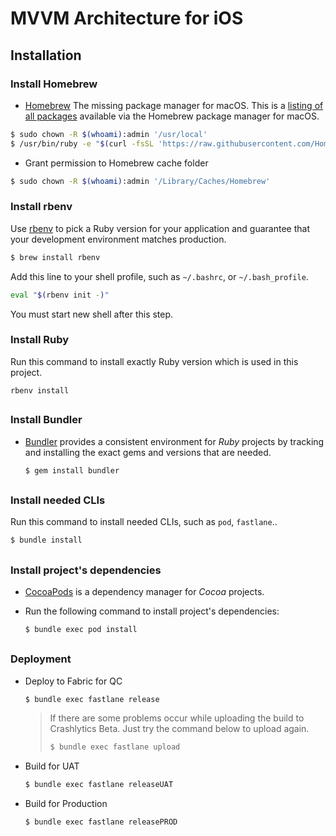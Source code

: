# MVVM Architecture for iOS

## Installation

### Install Homebrew

- [Homebrew](http://brew.sh) The missing package manager for macOS. This is a [listing of all packages](https://formulae.brew.sh/formula/) available via the Homebrew package manager for macOS.

```bash
$ sudo chown -R $(whoami):admin '/usr/local'
$ /usr/bin/ruby -e "$(curl -fsSL 'https://raw.githubusercontent.com/Homebrew/install/master/install')"
```

- Grant permission to Homebrew cache folder

```bash
$ sudo chown -R $(whoami):admin '/Library/Caches/Homebrew'
```

### Install rbenv

Use [rbenv](https://github.com/rbenv/rbenv) to pick a Ruby version for your application and guarantee that your development environment matches production.

```bash
$ brew install rbenv
```

Add this line to your shell profile, such as `~/.bashrc`, or `~/.bash_profile`.

```bash
eval "$(rbenv init -)"
```

You must start new shell after this step.

### Install Ruby

Run this command to install exactly Ruby version which is used in this project.

  ```
  rbenv install
  ```

##

### Install Bundler

* [Bundler](https://bundler.io/) provides a consistent environment for _Ruby_ projects by tracking and installing the exact gems and versions that are needed.

  ```bash
  $ gem install bundler
  ```

##

### Install needed CLIs

Run this command to install needed CLIs, such as `pod`, `fastlane`..

  ```bash
  $ bundle install
  ```

##

### Install project's dependencies

- [CocoaPods](http://cocoapods.org) is a dependency manager for _Cocoa_ projects.
- Run the following command to install project's dependencies:

  ```bash
  $ bundle exec pod install
  ```

##

### Deployment

- Deploy to Fabric for QC

  ```bash
  $ bundle exec fastlane release
  ```

  > If there are some problems occur while uploading the build to Crashlytics Beta. Just try the command below to upload again.
  >
  > ```bash
  > $ bundle exec fastlane upload
  > ```

- Build for UAT

  ```bash
  $ bundle exec fastlane releaseUAT
  ```

- Build for Production

  ```bash
  $ bundle exec fastlane releasePROD
  ```
